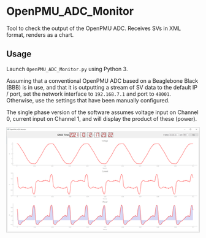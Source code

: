 # OpenPMU_ADC_Monitor
Tool to check the output of the OpenPMU ADC.  Receives SVs in XML format, renders as a chart.

## Usage

Launch `OpenPMU_ADC_Monitor.py` using Python 3.

Assuming that a conventional OpenPMU ADC based on a Beaglebone Black (BBB) is in use, and that it is outputting a stream of SV data to the default IP / port, set the network interface to `192.168.7.1` and port to `48001`.  Otherwise, use the settings that have been manually configured.

The single phase version of the software assumes voltage input on Channel 0, current input on Channel 1, and will display the product of these (power).

![OpenPMU ADC Monitor Screenshot](https://github.com/OpenPMU/OpenPMU_ADC_Monitor/blob/main/images/OpenPMU_ADC_Monitor%20-%20image001.png)
